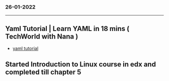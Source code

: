### 26-01-2022
---


## Yaml Tutorial | Learn YAML in 18 mins ( **TechWorld with Nana** )

- [yaml tutorial](https://www.youtube.com/watch?v=1uFVr15xDGg&ab_channel=TechWorldwithNana)

## Started Introduction to Linux course in edx and completed till chapter 5

